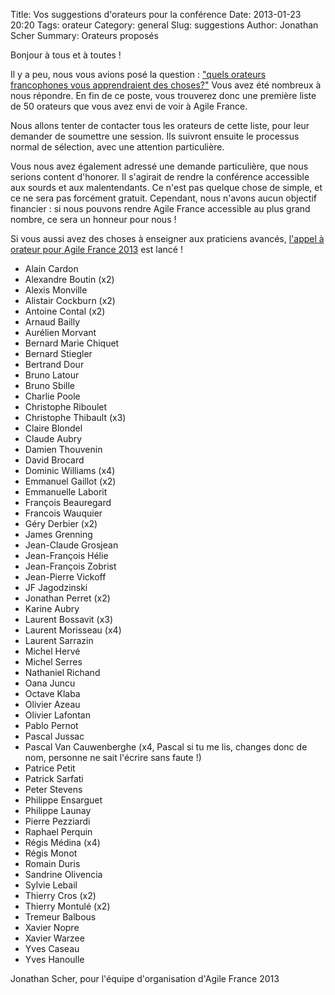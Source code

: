 Title: Vos suggestions d'orateurs pour la conférence
Date: 2013-01-23 20:20
Tags: orateur
Category: general
Slug: suggestions
Author: Jonathan Scher
Summary: Orateurs proposés

<p class="soon-small">Bonjour à tous et à toutes !</p>
<p class="soon-small">Il y a peu, nous vous avions posé la question :
<a href="https://docs.google.com/spreadsheet/viewform?formkey=dFlCenVQcnc0Um9yVk9lSURSS25tMEE6MQ#gid=0">"quels orateurs francophones vous apprendraient des choses?"</a> Vous avez été nombreux à nous répondre.
En fin de ce poste, vous trouverez donc une première liste de 50 orateurs que vous avez envi de voir à Agile France.</p>
<p class="soon-small">Nous allons tenter de contacter tous les orateurs de cette liste, pour leur demander de soumettre une session.
Ils suivront ensuite le processus normal de sélection, avec une attention particulière.</p>
<p class="soon-small">Vous nous avez également adressé une demande particulière, que nous serions content d'honorer.
Il s'agirait de rendre la conférence accessible aux sourds et aux malentendants. Ce n'est pas quelque chose de simple,
et ce ne sera pas forcément gratuit. Cependant, nous n'avons aucun objectif financier : si nous pouvons rendre Agile
France accessible au plus grand nombre, ce sera un honneur pour nous !
</p>
<p class="soon-small">Si vous aussi avez des choses à enseigner aux praticiens avancés, <a href="https://docs.google.com/spreadsheet/viewform?formkey=dGpiVVJkSE1CV1dMeWxPMFVUQUZySmc6MQ">l'appel à orateur pour Agile France 2013</a> est lancé !</p>
<ul>
<li>Alain Cardon </li>
<li>Alexandre Boutin (x2)</li>
<li>Alexis Monville</li>
<li>Alistair Cockburn (x2)</li>
<li>Antoine Contal (x2)</li>
<li>Arnaud Bailly</li>
<li>Aurélien Morvant</li>
<li>Bernard Marie Chiquet</li>
<li>Bernard Stiegler</li>
<li>Bertrand Dour</li>
<li>Bruno Latour</li>
<li>Bruno Sbille</li>
<li>Charlie Poole</li>
<li>Christophe Riboulet</li>
<li>Christophe Thibault (x3)</li>
<li>Claire Blondel</li>
<li>Claude Aubry</li>
<li>Damien Thouvenin</li>
<li>David Brocard</li>
<li>Dominic Williams (x4)</li>
<li>Emmanuel Gaillot (x2)</li>
<li>Emmanuelle Laborit</li>
<li>François Beauregard</li>
<li>Francois Wauquier</li>
<li>Géry Derbier (x2)</li>
<li>James Grenning</li>
<li>Jean-Claude Grosjean</li>
<li>Jean-François Hélie</li>
<li>Jean-François Zobrist</li>
<li>Jean-Pierre Vickoff</li>
<li>JF Jagodzinski</li>
<li>Jonathan Perret (x2)</li>
<li>Karine Aubry</li>
<li>Laurent Bossavit (x3)</li>
<li>Laurent Morisseau (x4)</li>
<li>Laurent Sarrazin</li>
<li>Michel Hervé</li>
<li>Michel Serres</li>
<li>Nathaniel Richand</li>
<li>Oana Juncu</li>
<li>Octave Klaba</li>
<li>Olivier Azeau </li>
<li>Olivier Lafontan</li>
<li>Pablo Pernot</li>
<li>Pascal Jussac</li>
<li>Pascal Van Cauwenberghe (x4, Pascal si tu me lis, changes donc de nom, personne ne sait l'écrire sans faute !)</li>
<li>Patrice Petit</li>
<li>Patrick Sarfati</li>
<li>Peter Stevens</li>
<li>Philippe Ensarguet</li>
<li>Philippe Launay</li>
<li>Pierre Pezziardi</li>
<li>Raphael Perquin</li>
<li>Régis Médina (x4)</li>
<li>Régis Monot</li>
<li>Romain Duris</li>
<li>Sandrine Olivencia</li>
<li>Sylvie Lebail</li>
<li>Thierry Cros (x2)</li>
<li>Thierry Montulé (x2)</li>
<li>Tremeur Balbous</li>
<li>Xavier Nopre</li>
<li>Xavier Warzee</li>
<li>Yves Caseau</li>
<li>Yves Hanoulle</li>
</ul>
</p> Jonathan Scher, pour l'équipe d'organisation d'Agile France 2013<p class="soon-small">
